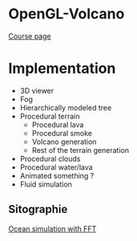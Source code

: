 ﻿# OpenGL-Volcano

[Course page](https://franco.gitlabpages.inria.fr/3dgraphics)

# Implementation

- 3D viewer
- Fog
- Hierarchically modeled tree
- Procedural terrain
  - Procedural lava
  - Procedural smoke
  - Volcano generation
  - Rest of the terrain generation
- Procedural clouds
- Procedural water/lava
- Animated something ?
- Fluid simulation

## Sitographie

[Ocean simulation with FFT](https://arm-software.github.io/opengl-es-sdk-for-android/ocean_f_f_t.html)
